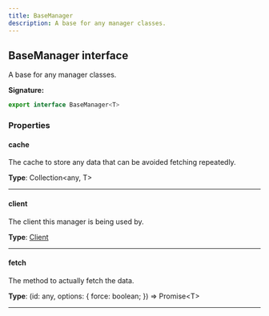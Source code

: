 ```yaml
---
title: BaseManager
description: A base for any manager classes.
---
```


## BaseManager interface

A base for any manager classes.

**Signature:**

```ts
export interface BaseManager<T> 
```

### Properties

#### cache

The cache to store any data that can be avoided fetching repeatedly.



**Type**: Collection\<any, T\>

---

#### client

The client this manager is being used by.



**Type**: [Client](/shieldbow/api/Client.md)

---

#### fetch

The method to actually fetch the data.




**Type**: (id: any, options: {         force: boolean;     }) =\> Promise\<T\>

---

